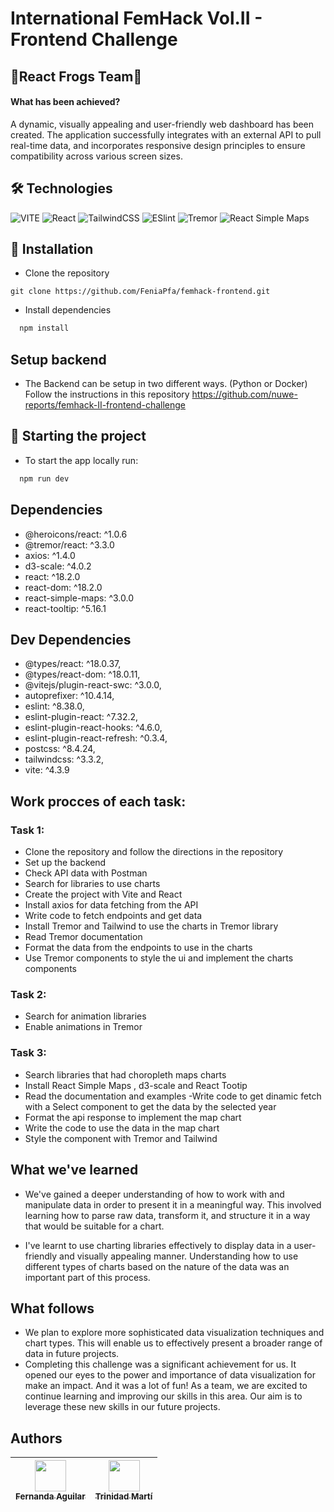 # International FemHack Vol.II - Frontend Challenge

## 🐸React Frogs Team🐸

#### What has been achieved?

A dynamic, visually appealing and user-friendly web dashboard has been created. The application successfully integrates with an external API to pull real-time data, and incorporates responsive design principles to ensure compatibility across various screen sizes.

## 🛠 Technologies

![VITE](https://img.shields.io/badge/Vite-646CFF?style=for-the-badge&logo=vite&logoColor=white)
![React](https://img.shields.io/badge/React-20232A?style=for-the-badge&logo=react&logoColor=61DAFB)
![TailwindCSS](https://img.shields.io/badge/Tailwind_CSS-38B2AC?style=for-the-badge&logo=tailwind-css&logoColor=white)
![ESlint](https://img.shields.io/badge/Eslint-4B32C3?style=for-the-badge&logo=eslint&logoColor=white)
![Tremor](https://img.shields.io/badge/tremor-3178C6?style=for-the-badge)
![React Simple Maps](https://img.shields.io/badge/React%20Simple%20Maps-3178C6?style=for-the-badge)

## 🔧 Installation

-   Clone the repository

```
git clone https://github.com/FeniaPfa/femhack-frontend.git
```
 
-   Install dependencies

```bash
  npm install
```

## Setup backend

-   The Backend can be setup in two different ways. (Python or Docker)
    Follow the instructions in this repository https://github.com/nuwe-reports/femhack-II-frontend-challenge

## 🏁 Starting the project

-   To start the app locally run:

```bash
  npm run dev
```


## Dependencies

-   @heroicons/react: ^1.0.6
-   @tremor/react: ^3.3.0
-   axios: ^1.4.0
-   d3-scale: ^4.0.2
-   react: ^18.2.0
-   react-dom: ^18.2.0
-   react-simple-maps: ^3.0.0
-   react-tooltip: ^5.16.1

## Dev Dependencies

-   @types/react: ^18.0.37,
-   @types/react-dom: ^18.0.11,
-   @vitejs/plugin-react-swc: ^3.0.0,
-   autoprefixer: ^10.4.14,
-   eslint: ^8.38.0,
-   eslint-plugin-react: ^7.32.2,
-   eslint-plugin-react-hooks: ^4.6.0,
-   eslint-plugin-react-refresh: ^0.3.4,
-   postcss: ^8.4.24,
-   tailwindcss: ^3.3.2,
-   vite: ^4.3.9

## Work procces of each task:
### Task 1:
- Clone the repository and follow the directions in the repository
- Set up the backend
- Check API data with Postman
- Search for libraries to use charts
- Create the project with Vite and React
- Install axios for data fetching from the API
- Write code to fetch endpoints and get data
- Install Tremor and Tailwind to use the charts in Tremor library
- Read Tremor documentation
- Format the data from the endpoints to use in the charts
- Use Tremor components to style the ui and implement the charts components

### Task 2:

- Search for animation libraries
- Enable animations in Tremor

### Task 3:
- Search libraries that had choropleth maps charts
- Install React Simple Maps , d3-scale and React Tootip
- Read the documentation and examples
-Write code to get dinamic fetch with a Select component to get the data by the selected year
- Format the api response to implement the map chart
- Write the code to use the data in the map chart
- Style the component with Tremor and Tailwind

## What we've learned

 - We've gained a deeper understanding of how to work with and manipulate data in order to present it in a meaningful way. This involved learning how to parse raw data, transform it, and structure it in a way that would be suitable for a chart.
 
- I've learnt to use charting libraries effectively to display data in a user-friendly and visually appealing manner. Understanding how to use different types of charts based on the nature of the data was an important part of this process.

## What follows
- We plan to explore more sophisticated data visualization techniques and chart types. This will enable us to effectively present a broader range of data in future projects.
- Completing this challenge was a significant achievement for us. It opened our eyes to the power and importance of data visualization for make an impact. And it was a lot of fun! As a team, we are excited to continue learning and improving our skills in this area. Our aim is to leverage these new skills in our future projects.

## Authors

| [<img src="https://avatars.githubusercontent.com/u/70548022?v=4" width=50><br><sub>Fernanda Aguilar</sub>](https://github.com/feniapfa) | [<img src="https://avatars.githubusercontent.com/u/107328919?v=4" width=50><br><sub>Trinidad Martí</sub>](https://github.com/TrinidadMartiG) |
| :-------------------------------------------------------------------------------------------------------------------------------------: | :------------------------------------------------------------------------------------------------------------------------------------------: |


